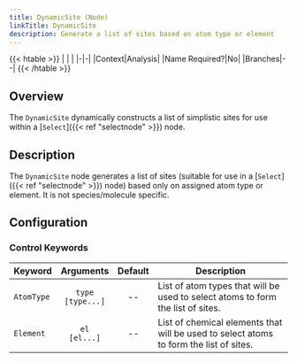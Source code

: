 ```yaml
---
title: DynamicSite (Node)
linkTitle: DynamicSite
description: Generate a list of sites based on atom type or element
---
```


{{< htable >}}
| | |
|-|-|
|Context|Analysis|
|Name Required?|No|
|Branches|--|
{{< /htable >}}

## Overview

The `DynamicSite` dynamically constructs a list of simplistic sites for use within a [`Select`]({{< ref "selectnode" >}}) node.

## Description

The `DynamicSite` node generates a list of sites (suitable for use in a [`Select`]({{< ref "selectnode" >}}) node) based only on assigned atom type or element. It is not species/molecule specific.

## Configuration

### Control Keywords

|Keyword|Arguments|Default|Description|
|:------|:--:|:-----:|-----------|
|`AtomType`|`type`<br/>`[type...]`|--|List of atom types that will be used to select atoms to form the list of sites.|
|`Element`|`el`<br/>`[el...]`|--|List of chemical elements that will be used to select atoms to form the list of sites.|
